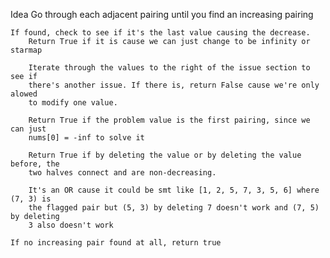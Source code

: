 Idea
    Go through each adjacent pairing until you find an increasing pairing
    
    If found, check to see if it's the last value causing the decrease.
        Return True if it is cause we can just change to be infinity or starmap
        
        Iterate through the values to the right of the issue section to see if
        there's another issue. If there is, return False cause we're only alowed
        to modify one value.

        Return True if the problem value is the first pairing, since we can just
        nums[0] = -inf to solve it

        Return True if by deleting the value or by deleting the value before, the 
        two halves connect and are non-decreasing.

        It's an OR cause it could be smt like [1, 2, 5, 7, 3, 5, 6] where (7, 3) is
        the flagged pair but (5, 3) by deleting 7 doesn't work and (7, 5) by deleting
        3 also doesn't work

    If no increasing pair found at all, return true